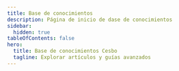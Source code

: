 ```yaml
---
title: Base de conocimientos
description: Página de inicio de dase de conocimientos
sidebar:
  hidden: true
tableOfContents: false
hero:
  title: Base de conocimientos Cesbo
  tagline: Explorar artículos y guías avanzados
---
```


